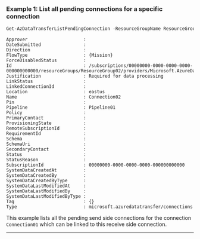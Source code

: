 ### Example 1: List all pending connections for a specific connection
```powershell
Get-AzDataTransferListPendingConnection -ResourceGroupName ResourceGroup01 -ConnectionName Connection01
```

```output
Approver                     : 
DateSubmitted                : 
Direction                    : 
FlowType                     : {Mission}
ForceDisabledStatus          : 
Id                           : /subscriptions/00000000-0000-0000-0000-000000000000/resourceGroups/ResourceGroup02/providers/Microsoft.AzureDataTransfer/connections/Connection02
Justification                : Required for data processing
LinkStatus                   : 
LinkedConnectionId           : 
Location                     : eastus
Name                         : Connection02
Pin                          : 
Pipeline                     : Pipeline01
Policy                       : 
PrimaryContact               : 
ProvisioningState            : 
RemoteSubscriptionId         : 
RequirementId                : 
Schema                       : 
SchemaUri                    : 
SecondaryContact             : 
Status                       : 
StatusReason                 : 
SubscriptionId               : 00000000-0000-0000-0000-000000000000
SystemDataCreatedAt          : 
SystemDataCreatedBy          : 
SystemDataCreatedByType      : 
SystemDataLastModifiedAt     : 
SystemDataLastModifiedBy     : 
SystemDataLastModifiedByType : 
Tag                          : {}
Type                         : microsoft.azuredatatransfer/connections
```

This example lists all the pending send side connections for the connection `Connection01` which can be linked to this receive side connection.

---

